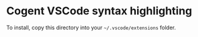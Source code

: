# Cogent VSCode syntax highlighting

To install, copy this directory into your `~/.vscode/extensions` folder.
